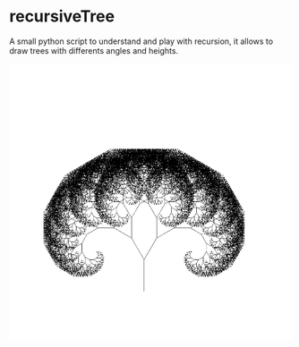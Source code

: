 # recursiveTree
A small python script to understand and play with recursion, it allows to draw trees with differents angles and heights.

![alt text](cool_tree.png)
